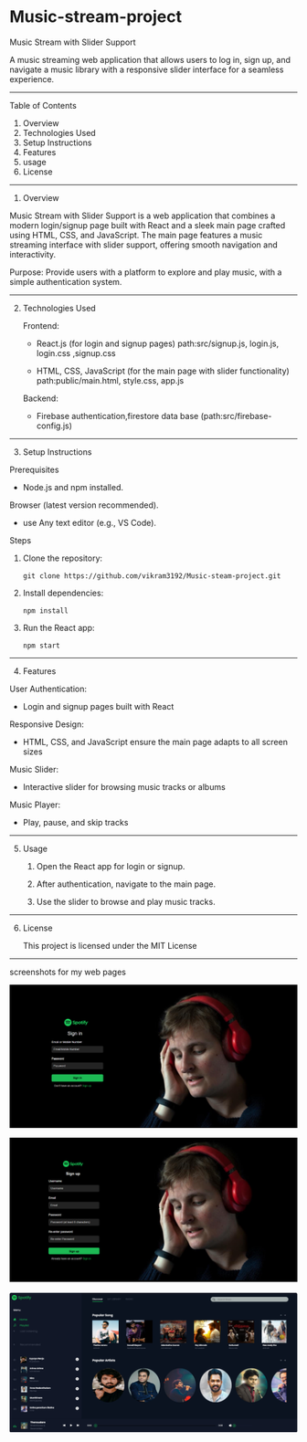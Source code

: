 # Music-stream-project


Music Stream with Slider Support

 A music streaming web application that allows users to log in, sign up, and navigate a music library with a responsive slider interface for a seamless experience.


---

Table of Contents

1. Overview
2. Technologies Used
3. Setup Instructions
4. Features
5. usage
6. License


---

1. Overview

  Music Stream with Slider Support is a web application that combines a modern login/signup page built with React and a sleek main page crafted using HTML, CSS, and JavaScript.
 The main page features a music streaming interface with slider support, offering smooth navigation and interactivity.

 Purpose: 
   Provide users with a platform to explore and play music, with a simple authentication system.





---

2. Technologies Used

   Frontend:

     - React.js (for login and signup pages)  path:src/signup.js, login.js, login.css ,signup.css

     - HTML, CSS, JavaScript (for the main page with slider functionality) path:public/main.html, style.css, app.js


    Backend:

     - Firebase authentication,firestore data base (path:src/firebase-config.js)



---

3. Setup Instructions

  Prerequisites

   - Node.js and npm installed.

  Browser (latest version recommended).

   - use Any text editor (e.g., VS Code).


Steps

1. Clone the repository:

       git clone https://github.com/vikram3192/Music-steam-project.git



2. Install dependencies:

       npm install


3. Run the React app:

       npm start




---

4. Features

User Authentication:
   - Login and signup pages built with React

Responsive Design:
   
  - HTML, CSS, and JavaScript ensure the main page adapts to all screen sizes


Music Slider:

   - Interactive slider for browsing music tracks or albums


 Music Player:
 
  -  Play, pause, and skip tracks




---

5. Usage

   1. Open the React app for login or signup.


   2. After authentication, navigate to the main page.


   3. Use the slider to browse and play music tracks.


---

6. License
    
   This project is licensed under the MIT License 






---

screenshots for my web pages

![image alt](https://github.com/vikram3192/Music-steam-project/blob/606ed4d1022c50e5499537875ee0c06bdc06dfba/Screenshot%202024-12-21%20062359.png)

![image alt](https://github.com/vikram3192/Music-steam-project/blob/4948c951822e1d3075669d37643c3fb7635353d7/Screenshot%202024-12-21%20062416.png)

![image alt](https://github.com/vikram3192/Music-steam-project/blob/2a12437c8bec7962171ce7f7c1bf741df3fa1735/Screenshot%202024-12-21%20062446.png)

